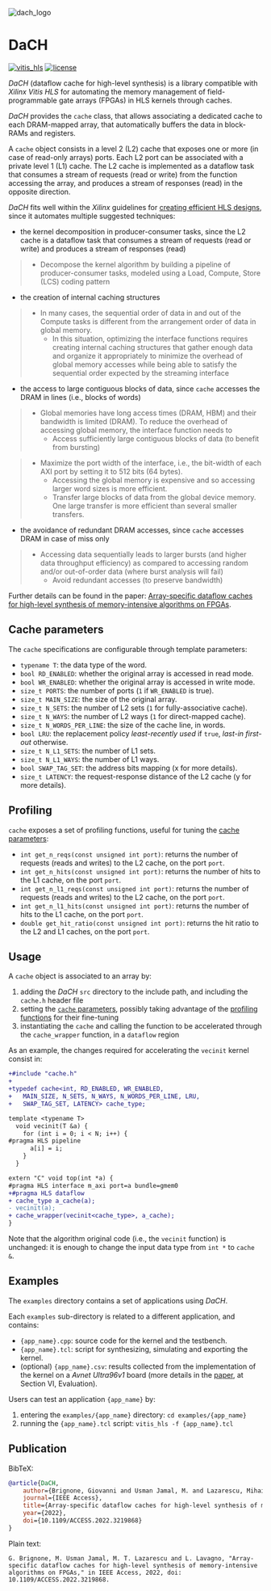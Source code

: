 ![dach_logo](https://user-images.githubusercontent.com/5991825/196959914-0750dd8c-b089-4b53-b077-b3f5b2a78039.svg)

# DaCH
[![vitis_hls](https://img.shields.io/badge/vitis--hls-2020.1--2021.2%20%7C%202022.2-blue)](https://docs.xilinx.com/r/en-US/ug1399-vitis-hls)
[![license](https://img.shields.io/badge/license-BSD--3--Clause%20-blue)](https://github.com/brigio345/hls_cache/blob/master/LICENSE)

_DaCH_ (dataflow cache for high-level synthesis) is a library compatible with
*Xilinx Vitis HLS* for automating the memory management of field-programmable
gate arrays (FPGAs) in HLS kernels through caches.

_DaCH_ provides the `cache` class, that allows associating a dedicated cache to
each DRAM-mapped array, that automatically buffers the data in block-RAMs and registers.

A `cache` object consists in a level 2 (L2) cache that exposes one or more
(in case of read-only arrays) ports.
Each L2 port can be associated with a private level 1 (L1) cache.
The L2 cache is implemented as a dataflow task that consumes a stream of
requests (read or write) from the function accessing the array, and produces
a stream of responses (read) in the opposite direction.

_DaCH_ fits well within the *Xilinx* guidelines for
[creating efficient HLS designs](https://docs.xilinx.com/r/en-US/ug1399-vitis-hls/Creating-Efficient-HLS-Designs),
since it automates multiple suggested techniques:
* the kernel decomposition in producer-consumer tasks, since the L2 cache is a dataflow task
	that consumes a stream of requests (read or write) and produces a stream of responses (read)
> * Decompose the kernel algorithm by building a pipeline of producer-consumer tasks,
> 	modeled using a Load, Compute, Store (LCS) coding pattern
* the creation of internal caching structures
> * In many cases, the sequential order of data in and out of the Compute tasks is different
> 	from the arrangement order of data in global memory.
> 	* In this situation, optimizing the interface functions requires creating internal caching
> 		structures that gather enough data and organize it appropriately to minimize the overhead
>			of global memory accesses while being able to satisfy the sequential order expected by the
>			streaming interface 
* the access to large contiguous blocks of data, since `cache` accesses the DRAM in lines
	(i.e., blocks of words)
> * Global memories have long access times (DRAM, HBM) and their bandwidth is limited (DRAM).
> 	To reduce the overhead of accessing global memory, the interface function needs to
> 	* Access sufficiently large contiguous blocks of data (to benefit from bursting)

> * Maximize the port width of the interface, i.e., the bit-width of each AXI port
>		by setting it to 512 bits (64 bytes).
> 	* Accessing the global memory is expensive and so accessing larger word sizes is
>			more efficient.
> 	* Transfer large blocks of data from the global device memory.
>			One large transfer is more efficient than several smaller transfers. 
* the avoidance of redundant DRAM accesses, since `cache` accesses DRAM in case of miss only
> * Accessing data sequentially leads to larger bursts (and higher data throughput efficiency)
> 	as compared to accessing random and/or out-of-order data (where burst analysis will fail)
> 	* Avoid redundant accesses (to preserve bandwidth)

Further details can be found in the paper:
[Array-specific dataflow caches for high-level synthesis of memory-intensive algorithms on FPGAs](https://ieeexplore.ieee.org/document/9940270).

## Cache parameters
The `cache` specifications are configurable through template parameters:
* `typename T`: the data type of the word.
* `bool RD_ENABLED`: whether the original array is accessed in read mode.
* `bool WR_ENABLED`: whether the original array is accessed in write mode.
* `size_t PORTS`: the number of ports (`1` if `WR_ENABLED` is true).
* `size_t MAIN_SIZE`: the size of the original array.
* `size_t N_SETS`: the number of L2 sets (`1` for fully-associative cache).
* `size_t N_WAYS`: the number of L2 ways (`1` for direct-mapped cache).
* `size_t N_WORDS_PER_LINE`: the size of the cache line, in words.
* `bool LRU`: the replacement policy *least-recently used* if `true`, *last-in
  first-out* otherwise.
* `size_t N_L1_SETS`: the number of L1 sets.
* `size_t N_L1_WAYS`: the number of L1 ways.
* `bool SWAP_TAG_SET`: the address bits mapping (x for more details).
* `size_t LATENCY`: the request-response distance of the L2 cache (y for more details).

## Profiling
`cache` exposes a set of profiling functions, useful for tuning the
[cache parameters](#cache-parameters):
* `int get_n_reqs(const unsigned int port)`: returns the number of requests
  (reads and writes) to the L2 cache, on the port `port`.
* `int get_n_hits(const unsigned int port)`: returns the number of hits to the
  L1 cache, on the port `port`.
* `int get_n_l1_reqs(const unsigned int port)`: returns the number of requests
  (reads and writes) to the L2 cache, on the port `port`.
* `int get_n_l1_hits(const unsigned int port)`: returns the number of hits to the
  L1 cache, on the port `port`.
* `double get_hit_ratio(const unsigned int port)`: returns the hit ratio to the
  L2 and L1 caches, on the port `port`.

## Usage
A `cache` object is associated to an array by:
1. adding the _DaCH_ `src` directory to the include path, and including
	the `cache.h` header file
2. setting the [`cache` parameters](#cache-parameters), possibly taking advantage
	of the [profiling functions](#profiling) for their fine-tuning
4. instantiating the `cache` and calling the function to be accelerated through
   the `cache_wrapper` function, in a `dataflow` region

As an example, the changes required for accelerating the `vecinit` kernel
consist in:
```diff
+#include "cache.h"
+
+typedef cache<int, RD_ENABLED, WR_ENABLED,
+   MAIN_SIZE, N_SETS, N_WAYS, N_WORDS_PER_LINE, LRU,
+   SWAP_TAG_SET, LATENCY> cache_type;

template <typename T>
  void vecinit(T &a) {
    for (int i = 0; i < N; i++) {
#pragma HLS pipeline
      a[i] = i;
    }
  }

extern "C" void top(int *a) {
#pragma HLS interface m_axi port=a bundle=gmem0
+#pragma HLS dataflow
+ cache_type a_cache(a);
- vecinit(a);
+ cache_wrapper(vecinit<cache_type>, a_cache);
}
```

Note that the algorithm original code (i.e., the `vecinit` function) is
unchanged: it is enough to change the input data type from `int *` to `cache &`.

## Examples
The `examples` directory contains a set of applications using _DaCH_.

Each `examples` sub-directory is related to a different application, and contains:
* `{app_name}.cpp`: source code for the kernel and the testbench.
* `{app_name}.tcl`: script for synthesizing, simulating and exporting the kernel.
* (optional) `{app_name}.csv`: results collected from the implementation of the kernel
on a *Avnet Ultra96v1* board (more details in the [paper](https://ieeexplore.ieee.org/document/9940270),
at Section VI, Evaluation).

Users can test an application `{app_name}` by:
1. entering the `examples/{app_name}` directory: `cd examples/{app_name}`
2. running the `{app_name}.tcl` script: `vitis_hls -f {app_name}.tcl`

## Publication
BibTeX:
```bibtex
@article{DaCH,
	author={Brignone, Giovanni and Usman Jamal, M. and Lazarescu, Mihai T. and Lavagno, Luciano},
	journal={IEEE Access},
	title={Array-specific dataflow caches for high-level synthesis of memory-intensive algorithms on FPGAs},
	year={2022},
	doi={10.1109/ACCESS.2022.3219868}
}
```
Plain text:
```
G. Brignone, M. Usman Jamal, M. T. Lazarescu and L. Lavagno, "Array-specific dataflow caches for high-level synthesis of memory-intensive algorithms on FPGAs," in IEEE Access, 2022, doi: 10.1109/ACCESS.2022.3219868.
```
